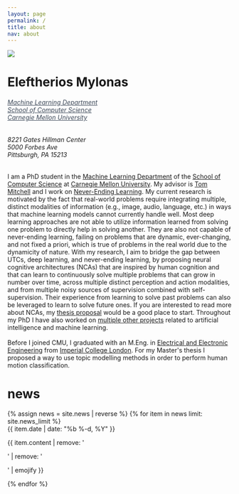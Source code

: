 ```yaml
---
layout: page
permalink: /
title: about
nav: about
---
```


<div class="text-center mt-5">
  <img class="profile-img" src="{{ 'prof_pic.jpg' | prepend: '/assets/img/' | prepend: site.baseurl }}">
</div>

<div class="col mt-4">
  <h1 class="title text-center font-weight-bold">Eleftherios Mylonas</h1>
  <div class="row mt-3 mb-3">
    <div class="col-sm-6">
      <h6 class="mt-1 text-left text-sm-right" style="font-stretch: ultra-condensed;">
        <a style="color: rgb(60, 72, 88);" href="http://www.ml.cmu.edu/" target="_blank">Machine Learning Department</a><br/>
        <a style="color: rgb(60, 72, 88);" href="http://www.cs.cmu.edu/" target="_blank">School of Computer Science</a><br/>
        <a style="color: rgb(60, 72, 88);" href="http://www.cmu.edu/" target="_blank">Carnegie Mellon University</a>
      </h6>
    </div>
    <div class="col-sm-6">
      <h6 class="mt-1 text-left text-sm-left" style="font-stretch: ultra-condensed;">
        8221 Gates Hillman Center<br/>
        5000 Forbes Ave<br/>
        Pittsburgh, PA 15213
      </h6>
    </div>
  </div>
</div>

<!-- Introduction -->

<div class="col text-justify p-0">
  I am a PhD student in the <a href="http://www.ml.cmu.edu/" target="_blank">Machine Learning Department</a> of the <a href="https://www.scs.cmu.edu/" target="_blank">School of Computer Science</a> at <a href="http://www.cmu.edu/" target="_blank">Carnegie Mellon University</a>. My advisor is <a href="http://www.cs.cmu.edu/~tom/" target="_blank">Tom Mitchell</a> and I work on <a href="http://rtw.ml.cmu.edu/rtw/" target="_blank">Never-Ending Learning</a>. My current research is motivated by the fact that real-world problems require integrating multiple, distinct modalities of information (e.g., image, audio, language, etc.) in ways that machine learning models cannot currently handle well. Most deep learning approaches are not able to utilize information learned from solving one problem to directly help in solving another. They are also not capable of <span class="font-weight-bold">never-ending learning</span>, failing on problems that are dynamic, ever-changing, and not fixed a priori, which is true of problems in the real world due to the dynamicity of nature. With my research, I aim to bridge the gap between UTCs, deep learning, and never-ending learning, by proposing <span class="font-weight-bold">neural cognitive architectures (NCAs)</span> that are inspired by human cognition and that can learn to continuously solve multiple problems that can grow in number over time, across multiple distinct perception and action modalities, and from multiple noisy sources of supervision combined with self-supervision. Their experience from learning to solve past problems can also be leveraged to learn to solve future ones. If you are interested to read more about NCAs, my <a href="{{ '/assets/pdf/thesis/proposal.pdf' | prepend: site.baseurl }}" target="_blank">thesis proposal</a> would be a good place to start. Throughout my PhD I have also worked on <a href="{{ '/projects/' }}">multiple other projects</a> related to artificial intelligence and machine learning.
  <br/><br/>
  Before I joined CMU, I graduated with an M.Eng. in <a href="http://www.imperial.ac.uk/electrical-engineering" target="_blank">Electrical and Electronic Engineering</a> from <a href="https://www.imperial.ac.uk/" target="_blank">Imperial College London</a>. For my Master's thesis I proposed a way to use topic modelling methods in order to perform human motion classification.
</div>

<!-- News -->
<div class="news mt-3 p-0">
  <h1 class="title mb-4 p-0">news</h1>
  {% assign news = site.news | reverse %}
  {% for item in news limit: site.news_limit %}
    <div class="row p-0">
      <div class="col-sm-2 p-0">
        <span class="badge danger-color-dark font-weight-bold text-uppercase align-middle date ml-3">
          {{ item.date | date: "%b %-d, %Y" }}
        </span>
      </div>
      <div class="col-sm-10 mt-2 mt-sm-0 ml-3 ml-md-0 p-0 font-weight-light text">
        <p>{{ item.content | remove: '<p>' | remove: '</p>' | emojify }}</p>
      </div>
    </div>
  {% endfor %}
</div>
